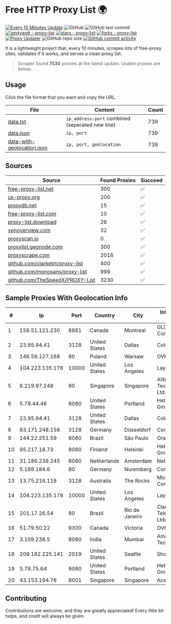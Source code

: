 
# Free HTTP Proxy List 🌍

[![Every 10 Minutes Update](https://github.com/mertguvencli/http-proxy-list/actions/workflows/main.yml/badge.svg?branch=main)](https://github.com/mertguvencli/http-proxy-list/actions/workflows/main.yml)
![GitHub](https://img.shields.io/github/license/mertguvencli/http-proxy-list)
![GitHub last commit](https://img.shields.io/github/last-commit/mertguvencli/http-proxy-list)
[![zevtyardt - proxy-list](https://img.shields.io/static/v1?label=zevtyardt&message=proxy-list&color=blue&logo=github)](https://github.com/zevtyardt/proxy-list "Go to GitHub repo")
[![stars - proxy-list](https://img.shields.io/github/stars/zevtyardt/proxy-list?style=social)](https://github.com/zevtyardt/proxy-list)
[![forks - proxy-list](https://img.shields.io/github/forks/zevtyardt/proxy-list?style=social)](https://github.com/zevtyardt/proxy-list)
[![Proxy Updater](https://github.com/zevtyardt/proxy-list/workflows/Proxy%20Updater/badge.svg)](https://github.com/zevtyardt/proxy-list/actions?query=workflow:"Proxy+Updater")
![GitHub repo size](https://img.shields.io/github/repo-size/zevtyardt/proxy-list)
[![GitHub commit activity](https://img.shields.io/github/commit-activity/m/zevtyardt/proxy-list?logo=commits)](https://github.com/zevtyardt/proxy-list/commits/main)

It is a lightweight project that, every 10 minutes, scrapes lots of free-proxy sites, validates if it works, and serves a clean proxy list.

> Scraper found **7530** proxies at the latest update. Usable proxies are below.

## Usage

Click the file format that you want and copy the URL.

|File|Content|Count|
|----|-------|-----|
|[data.txt](https://raw.githubusercontent.com/mertguvencli/http-proxy-list/main/proxy-list/data.txt)|`ip_address:port` combined (seperated new line)|739|
|[data.json](https://raw.githubusercontent.com/mertguvencli/http-proxy-list/main/proxy-list/data.json)|`ip, port`|739|
|[data-with-geolocation.json](https://raw.githubusercontent.com/mertguvencli/http-proxy-list/main/proxy-list/data-with-geolocation.json)|`ip, port, geolocation`|739|

## Sources

|Source|Found Proxies|Succeed|
|------|-------------|-------|
|[free-proxy-list.net](https://free-proxy-list.net)|300|✅|
|[us-proxy.org](https://www.us-proxy.org)|200|✅|
|[proxydb.net](http://proxydb.net)|15|✅|
|[free-proxy-list.com](https://free-proxy-list.com/?page=&port=&type%5B%5D=http&type%5B%5D=https&up_time=0&search=Search)|10|✅|
|[proxy-list.download](https://www.proxy-list.download/HTTP)|26|✅|
|[vpnoverview.com](https://vpnoverview.com/privacy/anonymous-browsing/free-proxy-servers)|32|✅|
|[proxyscan.io](https://www.proxyscan.io)|0|✅|
|[proxylist.geonode.com](https://proxylist.geonode.com/api/proxy-list?limit=300&page=1&sort_by=lastChecked&sort_type=desc&protocols=http,https)|300|✅|
|[proxyscrape.com](https://api.proxyscrape.com/v2/?request=displayproxies&protocol=http&timeout=10000&country=all&ssl=all&anonymity=all)|2018|✅|
|[github.com/clarketm/proxy-list](https://raw.githubusercontent.com/clarketm/proxy-list/master/proxy-list-raw.txt)|400|✅|
|[github.com/monosans/proxy-list](https://raw.githubusercontent.com/monosans/proxy-list/main/proxies/http.txt)|999|✅|
|[github.com/TheSpeedX/PROXY-List](https://raw.githubusercontent.com/TheSpeedX/PROXY-List/master/http.txt)|3230|✅|


## Sample Proxies With Geolocation Info

|#|Ip|Port|Country|City|Internet Service Provider|
|-|--|----|-------|----|-------------------------|
|1|158.51.121.230|8881|Canada|Montreal|GLOBALTELEHOST Corp.|
|2|23.95.94.41|3128|United States|Dallas|ColoCrossing|
|3|146.59.127.168|80|Poland|Warsaw|OVH SAS|
|4|104.223.135.178|10000|United States|Los Angeles|LayerHost|
|5|8.219.97.248|80|Singapore|Singapore|Alibaba (US) Technology Co., Ltd.|
|6|5.78.44.46|8080|United States|Portland|Hetzner Online GmbH|
|7|23.95.94.41|3128|United States|Dallas|ColoCrossing|
|8|83.171.248.156|3128|Germany|Düsseldorf|Contabo GmbH|
|9|144.22.251.59|8080|Brazil|São Paulo|Oracle Corporation|
|10|95.217.18.73|8080|Finland|Helsinki|Hetzner Online GmbH|
|11|31.186.239.245|8080|Netherlands|Amsterdam|NetSkope Inc|
|12|5.189.184.6|80|Germany|Nuremberg|Contabo GmbH|
|13|13.75.216.118|3128|Australia|The Rocks|Microsoft Corporation|
|14|104.223.135.178|10000|United States|Los Angeles|LayerHost|
|15|201.17.26.54|80|Brazil|Rio de Janeiro|Claro NXT Telecomunicacoes Ltda|
|16|51.79.50.22|9300|Canada|Victoria|OVH SAS|
|17|3.109.238.5|8080|India|Mumbai|Amazon Technologies Inc.|
|18|209.182.225.141|2019|United States|Seattle|Shock Hosting LLC|
|19|5.78.75.64|8080|United States|Portland|Hetzner Online GmbH|
|20|43.153.194.76|8001|Singapore|Singapore|Aceville Pte.ltd|



## Contributing

Contributions are welcome, and they are greatly appreciated! Every
little bit helps, and credit will always be given.

